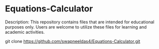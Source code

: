 # Equations-Calculator
Description:
This repository contains files that are intended for educational purposes only. Users are welcome to utilize these files for learning and academic activities.

git clone https://github.com/swapneeldas4/Equations-Calculator.git
